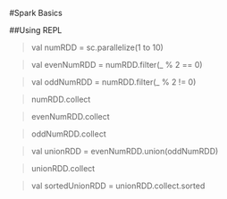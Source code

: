 #Spark Basics


##Using REPL


> val numRDD = sc.parallelize(1 to 10)

> val evenNumRDD = numRDD.filter(_ % 2 == 0)

> val oddNumRDD = numRDD.filter(_ % 2 != 0)

> numRDD.collect

> evenNumRDD.collect

> oddNumRDD.collect

> val unionRDD = evenNumRDD.union(oddNumRDD)

> unionRDD.collect

> val sortedUnionRDD = unionRDD.collect.sorted
